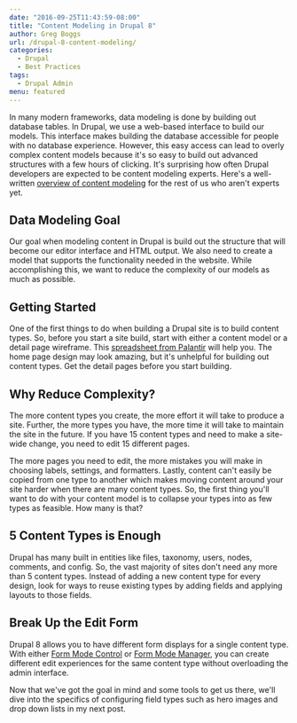 ```yaml
---
date: "2016-09-25T11:43:59-08:00"
title: "Content Modeling in Drupal 8"
author: Greg Boggs
url: /drupal-8-content-modeling/
categories:
  - Drupal
  - Best Practices
tags:
  - Drupal Admin
menu: featured
---
```

In many modern frameworks, data modeling is done by building out database tables. In Drupal, we use a web-based interface to build our models. This interface makes building the database accessible for people with no database experience. However, this easy access can lead to overly complex content models because it's so easy to build out advanced structures with a few hours of clicking. It's surprising how often Drupal developers are expected to be content modeling experts. Here's a well-written [overview of content modeling](http://alistapart.com/article/content-modelling-a-master-skill) for the rest of us who aren't experts yet.

## Data Modeling Goal

Our goal when modeling content in Drupal is build out the structure that will become our editor interface and HTML output. We also need to create a model that supports the functionality needed in the  website. While accomplishing this, we want to reduce the complexity of our models as much as possible. 

## Getting Started

One of the first things to do when building a Drupal site is to build content types. So, before you start a site build, start with either a content model or a detail page wireframe. This [spreadsheet from Palantir](https://docs.google.com/spreadsheets/d/15htLLWLguhwiuTLg_nndQNpgWVdUMy6UaR_d1q-v6iw/edit#gid=0) will help you. The home page design may look amazing, but it's unhelpful for building out content types. Get the detail pages before you start building.

## Why Reduce Complexity?

The more content types you create, the more effort it will take to produce a site. Further, the more types you have, the more time it will take to maintain the site in the future. If you have 15 content types and need to make a site-wide change, you need to edit 15 different pages. 

The more pages you need to edit, the more mistakes you will make in choosing labels, settings, and formatters. Lastly, content can't easily be copied from one type to another which makes moving content around your site harder when there are many content types. So, the first thing you'll want to do with your content model is to collapse your types into as few types as feasible. How many is that?

## 5 Content Types is Enough

Drupal has many built in entities like files, taxonomy, users, nodes, comments, and config. So, the vast majority of sites don't need any more than 5 content types. Instead of adding a new content type for every design, look for ways to reuse existing types by adding fields and applying layouts to those fields.

## Break Up the Edit Form

Drupal 8 allows you to have different form displays for a single content type. With either [Form Mode Control](https://www.drupal.org/project/form_mode_control) or [Form Mode Manager](https://www.drupal.org/project/form_mode_manager), you can create different edit experiences for the same content type without overloading the admin interface.

Now that we've got the goal in mind and some tools to get us there, we'll dive into the specifics of configuring field types such as hero images and drop down lists in my next post. 